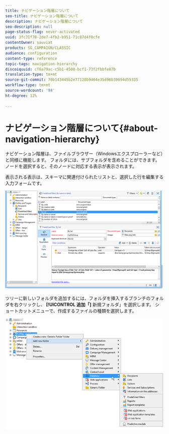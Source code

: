 ```yaml
---
title: ナビゲーション階層について
seo-title: ナビゲーション階層について
description: ナビゲーション階層について
seo-description: null
page-status-flag: never-activated
uuid: 3fc31f78-2de7-4fb2-b951-71c87d4f0cfe
contentOwner: sauviat
products: SG_CAMPAIGN/CLASSIC
audience: configuration
content-type: reference
topic-tags: navigation-hierarchy
discoiquuid: cf6a79ac-c5b1-4508-bcf1-73f2fbbfe87b
translation-type: tm+mt
source-git-commit: 70b143445b2e77128b9404e35d96b39694d55335
workflow-type: tm+mt
source-wordcount: '94'
ht-degree: 12%

---
```



# ナビゲーション階層について{#about-navigation-hierarchy}

ナビゲーション階層は、ファイルブラウザー（Windowsエクスプローラーなど）と同様に機能します。 フォルダには、サブフォルダを含めることができます。 ノードを選択すると、そのノードに対応する表示が表示されます。

表示される表示は、スキーマに関連付けられたリストと、選択した行を編集する入力フォームです。

![](assets/d_ncs_integration_navigation.png)

ツリーに新しいフォルダを追加するには、フォルダを挿入するブランチのフォルダを右クリックし、 **[!UICONTROL 追加「]** 新規フォルダ」を選択します。 ショートカットメニューで、作成するファイルの種類を選択します。

![](assets/d_ncs_integration_navigation_create.png)


